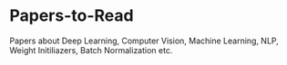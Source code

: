 # Papers-to-Read
Papers about Deep Learning, Computer Vision, Machine Learning, NLP, Weight Initiliazers, Batch Normalization etc. 
